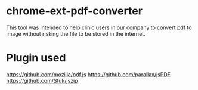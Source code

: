 # chrome-ext-pdf-converter
This tool was intended to help clinic users in our company to convert pdf to image without risking the file to be stored in the internet.

# Plugin used
https://github.com/mozilla/pdf.js
https://github.com/parallax/jsPDF
https://github.com/Stuk/jszip
